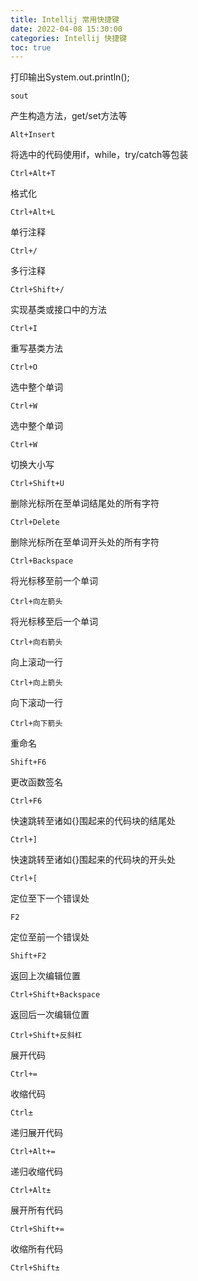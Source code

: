 ```yaml
---
title: Intellij 常用快捷键
date: 2022-04-08 15:30:00
categories: Intellij 快捷键
toc: true
---
```




打印输出System.out.println();

```
sout
```

产生构造方法，get/set方法等

```
Alt+Insert
```

<!--more-->

将选中的代码使用if，while，try/catch等包装

```
Ctrl+Alt+T
```

格式化

```
Ctrl+Alt+L
```

单行注释

```
Ctrl+/
```

多行注释

```
Ctrl+Shift+/
```

实现基类或接口中的方法

```
Ctrl+I
```

重写基类方法

```
Ctrl+O
```

选中整个单词

```
Ctrl+W
```

选中整个单词

```
Ctrl+W
```

切换大小写

```
Ctrl+Shift+U
```

删除光标所在至单词结尾处的所有字符

```
Ctrl+Delete
```

删除光标所在至单词开头处的所有字符

```
Ctrl+Backspace
```

将光标移至前一个单词

```
Ctrl+向左箭头
```

将光标移至后一个单词

```
Ctrl+向右箭头
```

向上滚动一行

```
Ctrl+向上箭头
```

向下滚动一行

```
Ctrl+向下箭头
```

重命名

```
Shift+F6
```

更改函数签名

```
Ctrl+F6
```

快速跳转至诸如{}围起来的代码块的结尾处

```
Ctrl+]
```

快速跳转至诸如{}围起来的代码块的开头处

```
Ctrl+[
```

定位至下一个错误处

```
F2
```

定位至前一个错误处

```
Shift+F2
```

返回上次编辑位置

```
Ctrl+Shift+Backspace
```

返回后一次编辑位置

```
Ctrl+Shift+反斜杠
```

展开代码

```
Ctrl+=
```

收缩代码

```
Ctrl±
```

递归展开代码

```
Ctrl+Alt+=
```

递归收缩代码

```
Ctrl+Alt±
```

展开所有代码

```
Ctrl+Shift+=
```

收缩所有代码

```
Ctrl+Shift±
```

